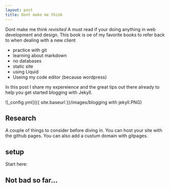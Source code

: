 ```yaml
---
layout: post
title: Dont make me think
---
```


Dont make me think <i>revisited</i>
A must read if your doing anything in web development and design. 
This book is oe of my favorite books to refer back to when dealing with a new client


- practice with git
- learning about markdown
- no databases
- static site
- using Liquid 
- Useing my code editor (because wordpress) 

In this post I share my expereience and the great tips out there already to help you get started blogging with Jekyll.  


![_config.yml]({{ site.baseurl }}/images/blogging with jekyll.PNG)

<h2>Research</h2>
A couple of things to consider before diving in.
You can host your site with the github pages. 
You can also add a custum domain with gitpages.




<h2>setup</h2>
Start here:

<h2>Not bad so far...</h2>



